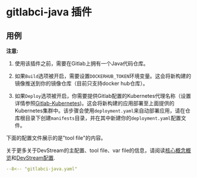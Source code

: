 # gitlabci-java 插件

## 用例

**注意:**

1. 使用该插件之前，需要在Gitlab上拥有一个Java代码仓库。

2. 如果`Build`选项被开启，需要设置`DOCKERHUB_TOKEN`环境变量。这会将新构建的镜像推送到你的镜像仓库（目前只支持docker hub仓库）。

3. 如果`Deploy`选项被开启，你需要提供Gitlab配置的Kubernetes代理名称（设置详情参照[Gitlab-Kubernetes](https://docs.gitlab.cn/jh/user/clusters/agent/))。这会将新构建的应用部署至上面提供的Kubernetes集群中。该步骤会使用`deployment.yaml`来自动部署应用，请在仓库根目录下创建`manifests`目录，并在其中新建你的`deployment.yaml`配置文件。

下面的配置文件展示的是"tool file"的内容。

关于更多关于DevStream的主配置、tool file、var file的信息，请阅读[核心概念概览](../core-concepts/overview.zh.md)和[DevStream配置](../core-concepts/config.zh.md).

```yaml
--8<-- "gitlabci-java.yaml"
```
